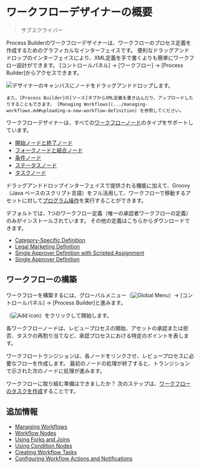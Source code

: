 # ワークフローデザイナーの概要

> サブスクライバー

Process Builderのワークフローデザイナーは、ワークフローのプロセス定義を作成するためのグラフィカルなインターフェイスです。 便利なドラッグアンドドロップのインターフェイスにより、XML定義を手で書くよりも簡単にワークフロー設計ができます。 [コントロールパネル] → [ワークフロー] → [Process Builder]からアクセスできます。

![デザイナーのキャンバスにノードをドラッグアンドドロップします。](./workflow-designer-overview/images/01.png)

```{tip}
また、[Process Builder]の[ソース]タブからXML定義を書き込んだり、アップロードしたりすることもできます。 [Managing Workflows](.../managing-workflows.md#uploading-a-new-workflow-definition) を参照してください。
```

ワークフローデザイナーは、すべての[ワークフローノード](./workflow-nodes.md)のタイプをサポートしています。

  - [開始ノードと終了ノード](./workflow-nodes.md#start-and-end-nodes)
  - [フォークノードと結合ノード](./using-forks-and-joins.md)
  - [条件ノード](./using-condition-nodes.md)
  - [ステータスノード](./workflow-nodes.md#state-nodes)
  - [タスクノード](./creating-workflow-tasks.md)

ドラッグアンドドロップインターフェイスで提供される機能に加えて、Groovy（Java ベースのスクリプト言語）をフル活用して、ワークフローで移動するアセットに対して[プログラム操作](./../../developer-guide/using-the-script-engine-in-workflow.md)を実行することができます。

デフォルトでは、1つのワークフロー定義（唯一の承認者ワークフローの定義）のみがインストールされています。 その他の定義はこちらからダウンロードできます。

  - [Category-Specific Definition](https://github.com/liferay/liferay-portal/blob/[$LIFERAY_LEARN_PORTAL_GIT_TAG$]/modules/apps/portal-workflow/portal-workflow-kaleo-runtime-impl/src/main/resources/META-INF/definitions/category-specific-definition.xml)
  - [Legal Marketing Definition](https://github.com/liferay/liferay-portal/blob/[$LIFERAY_LEARN_PORTAL_GIT_TAG$]/modules/apps/portal-workflow/portal-workflow-kaleo-runtime-impl/src/main/resources/META-INF/definitions/legal-marketing-definition.xml)
  - [Single Approver Definition with Scripted Assignment](https://github.com/liferay/liferay-portal/blob/[$LIFERAY_LEARN_PORTAL_GIT_TAG$]/modules/apps/portal-workflow/portal-workflow-kaleo-runtime-impl/src/main/resources/META-INF/definitions/single-approver-definition-scripted-assignment.xml)
  - [Single Approver Definition](https://github.com/liferay/liferay-portal/blob/[$LIFERAY_LEARN_PORTAL_GIT_TAG$]/modules/apps/portal-workflow/portal-workflow-kaleo-runtime-impl/src/main/resources/META-INF/definitions/single-approver-definition.xml)

## ワークフローの構築

ワークフローを構築するには、グローバルメニュー（![Global Menu](../../../../images/icon-applications-menu.png)）→ [コントロールパネル] → [Process Builder]と進みます。

（![Add icon](../../../../images/icon-add.png)）をクリックして開始します。

各ワークフローノードは、レビュープロセスの開始、アセットの承認または拒否、タスクの再割り当てなど、承認プロセスにおける特定のポイントを表します。

ワークフロートランジションは、各ノードをリンクさせ、レビュープロセスに必要なフローを作成します。 最初のノードの処理が終了すると、トランジションで示された次のノードに処理が進みます。

ワークフローに取り組む準備はできましたか？ 次のステップは、[ワークフローのタスクを作成](./creating-workflow-tasks.md)することです。

## 追加情報

  - [Managing Workflows](../managing-workflows.md)
  - [Workflow Nodes](./workflow-nodes.md)
  - [Using Forks and Joins](./using-forks-and-joins.md)
  - [Using Condition Nodes](./using-condition-nodes.md)
  - [Creating Workflow Tasks](./creating-workflow-tasks.md)
  - [Configuring Workflow Actions and Notifications](./configuring-workflow-actions-and-notifications.md)
